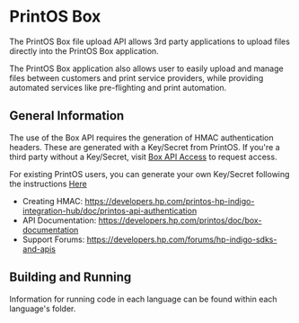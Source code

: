 # PrintOS Box

The PrintOS Box file upload API allows 3rd party applications to upload files directly into the PrintOS Box application.

The PrintOS Box application also allows user to easily upload and manage files between customers and print service providers, while providing automated services like pre-flighting and print automation.

## General Information
The use of the Box API requires the generation of HMAC authentication headers. These are generated with a Key/Secret from PrintOS.
If you're a third party without a Key/Secret, visit [Box API Access](https://developers.hp.com/printos/doc/api-authentication) to request access.

For existing PrintOS users, you can generate your own Key/Secret following the instructions [Here](https://www.dropbox.com/s/qbwmnniehw2jn0s/Requesting%20an%20API.pdf?dl=0)

* Creating HMAC: https://developers.hp.com/printos-hp-indigo-integration-hub/doc/printos-api-authentication
* API Documentation: https://developers.hp.com/printos/doc/box-documentation
* Support Forums: https://developers.hp.com/forums/hp-indigo-sdks-and-apis

## Building and Running
Information for running code in each language can be found within each language's folder.
